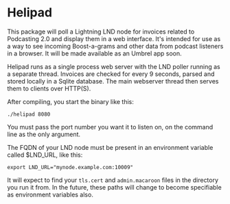 # Helipad
This package will poll a Lightning LND node for invoices related to Podcasting 2.0 and display them in a web interface.  It's
intended for use as a way to see incoming Boost-a-grams and other data from podcast listeners in a browser.  It will be made
available as an Umbrel app soon.

Helipad runs as a single process web server with the LND poller running as a separate thread.  Invoices are checked for every
9 seconds, parsed and stored locally in a Sqlite database.  The main webserver thread then serves them to clients over HTTP(S).

After compiling, you start the binary like this:

```./helipad 8080```

You must pass the port number you want it to listen on, on the command line as the only argument.

The FQDN of your LND node must be present in an environment variable called $LND_URL, like this:

```export LND_URL="mynode.example.com:10009"```

It will expect to find your `tls.cert` and `admin.macaroon` files in the directory you run it from.  In the future, these
paths will change to become specifiable as environment variables also.
